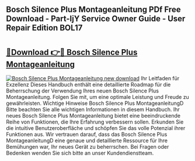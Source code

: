 ## Bosch Silence Plus Montageanleitung PDf Free Download - Part-IjY Service Owner Guide - User Repair Edition BOL17

# <h2><a href="http://df6wnsc.blite.top/?on=Bosch+Silence+Plus+Montageanleitung">🔗Download 👉🔴 Bosch Silence Plus Montageanleitung</a></h2>

[![Bosch Silence Plus Montageanleitung new download](https://i.imgur.com/lujVjoI.png)](http://df6wnsc.blite.top/?on=Bosch+Silence+Plus+Montageanleitung)
Ihr Leitfaden für Exzellenz Dieses Handbuch enthält eine detaillierte Roadmap für die Beherrschung der Verwendung Ihres neuen Bosch Silence Plus Montageanleitung. Folgen Sie mit, um eine optimale Leistung und Freude zu gewährleisten. Wichtige Hinweise Bosch Silence Plus MontageanleitungD Bitte beachten Sie alle wichtigen Informationen in diesem Handbuch. Ihr neues Bosch Silence Plus Montageanleitung bietet eine beeindruckende Reihe von Funktionen, die Ihre Erfahrung verbessern sollen. Erkunden Sie die intuitive Benutzeroberfläche und schöpfen Sie das volle Potenzial ihrer Funktionen aus. Wir vertrauen darauf, dass das Bosch Silence Plus MontageanleitungD eine genaue und detaillierte Ressource für Ihre Bemühungen war, Ihr neues Gerät zu beherrschen. Bei Fragen oder Bedenken wenden Sie sich bitte an unser Kundendienstteam.
